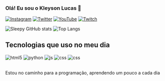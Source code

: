 
### Olá! Eu sou o Kleyson Lucas 👻


[![Instagram](https://img.shields.io/badge/Instagram-E4405F?style=for-the-badge&logo=instagram&logoColor=white
)](https://www.instagram.com/lucasrn.png/)
[![Twitter](https://img.shields.io/badge/Twitter-1DA1F2?style=for-the-badge&logo=twitter&logoColor=white
)](https://twitter.com/Sleepy_Ashs)
[![YouTube](https://img.shields.io/badge/YouTube-FF0000?style=for-the-badge&logo=youtube&logoColor=white
)](https://www.youtube.com/channel/UCuUGpDy74mtEE583MkcAIMw)
[![Twitch](https://img.shields.io/badge/Twitch-9146FF?style=for-the-badge&logo=twitch&logoColor=white
)](https://www.twitch.tv/sleepyashs)


![Sleepy GitHub stats](https://github-readme-stats.vercel.app/api?username=sleepyashs&show_icons=true&theme=ocean_dark )
![Top Langs](https://github-readme-stats.vercel.app/api/top-langs/?username=sleepyashs&hide_progress=true)

## Tecnologias que uso no meu dia

<div style="display: inline_block">
    <img align="center" alt="html5" src="https://img.shields.io/badge/HTML5-E34F26?style=for-the-badge&logo=html5&logoColor=white"/>
    <img align="center" alt="python" src="https://img.shields.io/badge/Python-14354C?style=for-the-badge&logo=python&logoColor=white"/>
    <img align="center" alt="js" src="https://img.shields.io/badge/JavaScript-F7DF1E?style=for-the-badge&logo=javascript&logoColor=black"/>
    <img align="center" alt="css" src="https://img.shields.io/badge/CSS-239120?&style=for-the-badge&logo=css3&logoColor=white"/>
    <img align="center" alt="css" src="https://img.shields.io/badge/React-20232A?style=for-the-badge&logo=react&logoColor=61DAFB"/>



</div><br/>

Estou no caminho para a programação, aprendendo um pouco a cada dia

